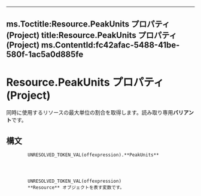 

---
ms.Toctitle:Resource.PeakUnits プロパティ (Project)
title:Resource.PeakUnits プロパティ (Project)
ms.ContentId:fc42afac-5488-41be-580f-1ac5a0d885fe
---
# Resource.PeakUnits プロパティ (Project)




同時に使用するリソースの最大単位の割合を取得します。読み取り専用**バリアント**です。

## 構文

            UNRESOLVED_TOKEN_VAL(offexpression).**PeakUnits**




            UNRESOLVED_TOKEN_VAL(offexpression)
            **Resource** オブジェクトを表す変数です。




